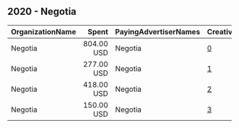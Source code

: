 ## 2020 - Negotia 
|OrganizationName|Spent|PayingAdvertiserNames|CreativeUrls|Impressions|Genders|AgeBrackets|CountryCodes|BillingAddresses|CandidateBallotInformation|
|:---|---:|:---|:---|---:|:---|:---|:---|:---|:---|
|Negotia|804.00 USD|Negotia|[0](https://www.snap.com/political-ads/asset/fd03a2776717948a8adf2da13535d0534c2d40aab3c1e07dae0ce910194ffa57?mediaType=mp4)|96,860||22+|norway|NO|Negotia|
|Negotia|277.00 USD|Negotia|[1](https://www.snap.com/political-ads/asset/f59cc9ef9d336bd02b0fcf31cde4fc127915503aba5afaeafc81fa32f34e3856?mediaType=mp4)|80,675||22+|norway|NO|Negotia|
|Negotia|418.00 USD|Negotia|[2](https://www.snap.com/political-ads/asset/f304383de208a0ab2de970934cd86e17d588427333c007341e0ca4733aad4dcb?mediaType=mp4)|70,583||22+|norway|NO|Negotia|
|Negotia|150.00 USD|Negotia|[3](https://www.snap.com/political-ads/asset/5144fad29f11979043ef379008875e13ea332296d140db280ad9c89f26bd6ef1?mediaType=mp4)|142,334|||norway|NO||
